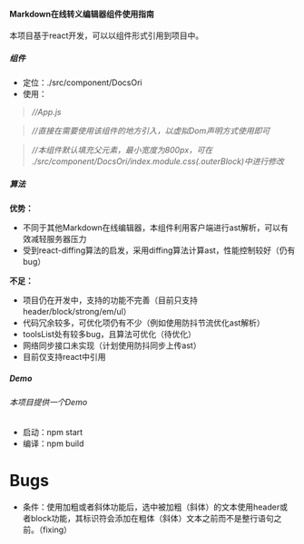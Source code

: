 #### Markdown在线转义编辑器组件使用指南
本项目基于react开发，可以以组件形式引用到项目中。
##### 组件
* 定位：./src/component/DocsOri
* 使用：
> *//App.js*

> *//直接在需要使用该组件的地方引入，以虚拟Dom声明方式使用即可*

> *//本组件默认填充父元素，最小宽度为800px，可在 ./src/component/DocsOri/index.module.css(.outerBlock)中进行修改*

##### 算法

**优势：**
* 不同于其他Markdown在线编辑器，本组件利用客户端进行ast解析，可以有效减轻服务器压力
* 受到react-diffing算法的启发，采用diffing算法计算ast，性能控制较好（仍有bug）

**不足：**
* 项目仍在开发中，支持的功能不完善（目前只支持header/block/strong/em/ul）
* 代码冗余较多，可优化项仍有不少（例如使用防抖节流优化ast解析）
* toolsList处有较多bug，且算法可优化（待优化）
* 网络同步接口未实现（计划使用防抖同步上传ast）
* 目前仅支持react中引用

##### Demo
###### 本项目提供一个Demo
* 启动：npm start
* 编译：npm build

# Bugs
* 条件：使用加粗或者斜体功能后，选中被加粗（斜体）的文本使用header或者block功能，其标识符会添加在粗体（斜体）文本之前而不是整行语句之前。（fixing）